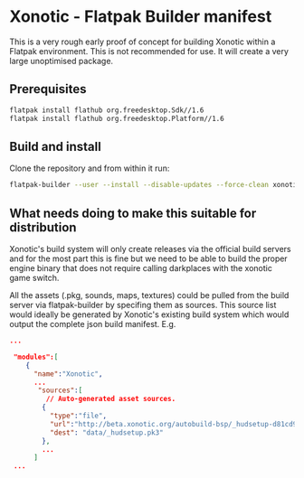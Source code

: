 # Xonotic - Flatpak Builder manifest

This is a very rough early proof of concept for building Xonotic within a Flatpak environment. This is not recommended for use. It will create a very large unoptimised package.

## Prerequisites

```bash
flatpak install flathub org.freedesktop.Sdk//1.6
flatpak install flathub org.freedesktop.Platform//1.6
```

## Build and install

Clone the repository and from within it run:
```bash
flatpak-builder --user --install --disable-updates --force-clean xonotic org.xonotic.Xonotic.json
```

## What needs doing to make this suitable for distribution
Xonotic's build system will only create releases via the official build servers and for the most part this is fine but we need to be able to build the proper engine binary that does not require calling darkplaces with the xonotic game switch.

All the assets (.pkg, sounds, maps, textures) could be pulled from the build server via flatpak-builder by specifing them as sources. This source list would ideally be generated by Xonotic's existing build system which would output the complete json build manifest. E.g.

```json
...

 "modules":[
    {
      "name":"Xonotic",
      ...
       "sources":[
         // Auto-generated asset sources.
        {
          "type":"file",
          "url":"http://beta.xonotic.org/autobuild-bsp/_hudsetup-d81cd9ea35dbeed57a09863cff216cd34a02c583-3ecd1f9717987ba4f9e9f1864198acbbfd910f8a.pk3",
          "dest": "data/_hudsetup.pk3"
        },
        ...
      ]
 ...
```

